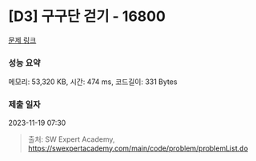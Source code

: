 # [D3] 구구단 걷기 - 16800 

[문제 링크](https://swexpertacademy.com/main/code/problem/problemDetail.do?contestProbId=AYaf9W8afyMDFAQ9) 

### 성능 요약

메모리: 53,320 KB, 시간: 474 ms, 코드길이: 331 Bytes

### 제출 일자

2023-11-19 07:30



> 출처: SW Expert Academy, https://swexpertacademy.com/main/code/problem/problemList.do